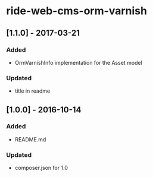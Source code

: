 # ride-web-cms-orm-varnish

## [1.1.0] - 2017-03-21
### Added
- OrmVarnishInfo implementation for the Asset model
### Updated
- title in readme

## [1.0.0] - 2016-10-14
### Added
- README.md
### Updated 
- composer.json for 1.0
